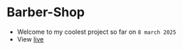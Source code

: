 # Barber-Shop

- Welcome to my coolest project so far on `8 march 2025`
- View [live](https://lahfen-brandy.github.io/barber-shop/)
